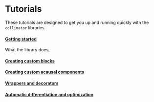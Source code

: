 # Tutorials

These tutorials are designed to get you up and running quickly with the `collimator` libraries.

#### [Getting started](./01-getting-started.ipynb)
What the library does,

#### [Creating custom blocks](./02-creating-custom-blocks.ipynb)

#### [Creating custom acausal components](./03-creating-custom-acausal-components.ipynb)

#### [Wrappers and decorators](./04-wrappers.ipynb)

#### [Automatic differentiation and optimization](./05-automatic-differentiation-optimization.ipynb)
